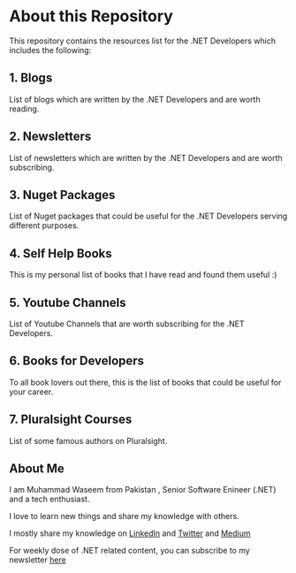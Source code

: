 # About this Repository

This repository contains the resources list for the .NET Developers which includes the following:


## 1. Blogs
List of blogs which are written by the .NET Developers and are worth reading.

##  2. Newsletters
List of newsletters which are written by the .NET Developers and are worth subscribing.

##  3. Nuget Packages 
List of Nuget packages that could be useful for the .NET Developers serving different purposes.


##  4. Self Help Books
This is my personal list of books that I have read and found them useful :)

## 5. Youtube Channels
List of Youtube Channels that are worth subscribing for the .NET Developers.

## 6. Books for Developers
To all book lovers out there, this is the list of books that could be useful for your career.


## 7. Pluralsight Courses
List of some famous authors on Pluralsight.


## About Me

I am Muhammad Waseem from Pakistan , Senior Software Enineer (.NET) and a tech enthusiast. 

I love to learn new things and share my knowledge with others. 

I mostly share my knowledge on [LinkedIn](linkedin.com/in/mwaseemzakir/) and [Twitter](https://twitter.com/mwaseemzakir) and [Medium](http://medium.com/@mwaseemzakir)

For weekly dose of .NET related content, you can subscribe to my newsletter [here](https://waseemzakir.substack.com/)
